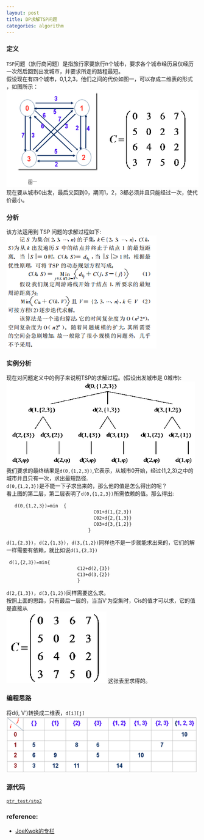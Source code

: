 ```yaml
---
layout: post
title: DP求解TSP问题
categories: algorithm
---
```


### 定义  
`TSP`问题（旅行商问题）是指旅行家要旅行n个城市，要求各个城市经历且仅经历一次然后回到出发城市，并要求所走的路程最短。  
假设现在有四个城市，0,1,2,3，他们之间的代价如图一，可以存成二维表的形式 ，如图所示：  
![Alt text](/images/tsp.png)  
 现在要从城市0出发，最后又回到0，期间1，2，3都必须并且只能经过一次，使代价最小。  

### 分析  
该方法运用到 TSP 问题的求解过程如下:  
![Alt text](/images/tsp_dp.png)

### 实例分析  
现在对问题定义中的例子来说明TSP的求解过程。(假设出发城市是 0城市):  
![Alt text](/images/tsp_demo.png)
我们要求的最终结果是`d(0,{1,2,3})`,它表示，从城市0开始，经过{1,2,3}之中的城市并且只有一次，求出最短路径.  
`d(0,{1,2,3})`是不能一下子求出来的，那么他的值是怎么得出的呢？  
看上图的第二层，第二层表明了`d(0,{1,2,3})`所需依赖的值。那么得出:  

```
   d(0,{1,2,3})=min  {
                                C01+d(1,{2,3})
                                C02+d{2,{1,3}}
                                C03+d{3,{1,2}}
                              }
```  

`d(1,{2,3})`，`d(2,{1,3})`，`d(3,{1,2})`同样也不是一步就能求出来的，它们的解一样需要有依赖，就比如说`d(1,{2,3}) `  
  
```
 d(1,{2,3})=min{
                          C12+d(2,{3})                             
                          C13+d(3,{2})
                          }
```
`d(2,{1,3})`，`d(3,{1,2})`同样需要这么求。  
按照上面的思路，只有最后一层的，当当V’为空集时，Cis的值才可以求，它的值是直接从  
![Alt text](/images/tsp_matrix.png)
这张表里求得的。  

### 编程思路  
将d(i, V’)转换成二维表，`d[i][j]`
![Alt text](/images/tsp_matrix_dp.png)

### 源代码  
[`ptr_test/stp2`](https://github.com/panzhengguang/cpp_code/blob/master/tsp.cpp)

### reference:
- [JoeKwok的专栏](http://blog.csdn.net/joekwok/article/details/4749713)